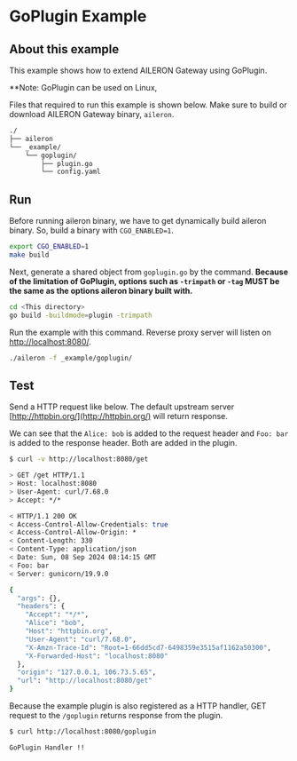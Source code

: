 # GoPlugin Example

## About this example

This example shows how to extend AILERON Gateway using GoPlugin.

**Note: GoPlugin can be used on Linux,

Files that required to run this example is shown below.
Make sure to build or download AILERON Gateway binary, `aileron`.

```txt
./
├── aileron
└── _example/
    └── goplugin/
        ├── plugin.go
        └── config.yaml
```

## Run

Before running aileron binary, we have to get dynamically build aileron binary.
So, build a binary with `CGO_ENABLED=1`.

```bash
export CGO_ENABLED=1
make build
```

Next, generate a shared object from `goplugin.go` by the command.
**Because of the limitation of GoPlugin, options such as `-trimpath` or `-tag` MUST be
the same as the options aileron binary built with.**

```bash
cd <This directory>
go build -buildmode=plugin -trimpath
```

Run the example with this command.
Reverse proxy server will listen on  [http://localhost:8080/](http://localhost:8080/).

```bash
./aileron -f _example/goplugin/
```

## Test

Send a HTTP request like below.
The default upstream server [http://httpbin.org/](http://httpbin.org/) will return response.

We can see that the `Alice: bob` is added to the request header and `Foo: bar` is added to the response header.
Both are added in the plugin.

```bash
$ curl -v http://localhost:8080/get

> GET /get HTTP/1.1
> Host: localhost:8080
> User-Agent: curl/7.68.0
> Accept: */*

< HTTP/1.1 200 OK
< Access-Control-Allow-Credentials: true
< Access-Control-Allow-Origin: *
< Content-Length: 330
< Content-Type: application/json
< Date: Sun, 08 Sep 2024 08:14:15 GMT
< Foo: bar
< Server: gunicorn/19.9.0

{
  "args": {},
  "headers": {
    "Accept": "*/*",
    "Alice": "bob",
    "Host": "httpbin.org",
    "User-Agent": "curl/7.68.0",
    "X-Amzn-Trace-Id": "Root=1-66dd5cd7-6498359e3515af1162a50300",
    "X-Forwarded-Host": "localhost:8080"
  },
  "origin": "127.0.0.1, 106.73.5.65",
  "url": "http://localhost:8080/get"
}
```

Because the example plugin is also registered as a HTTP handler,
GET request to the `/goplugin` returns response from the plugin.

```bash
$ curl http://localhost:8080/goplugin

GoPlugin Handler !!
```
